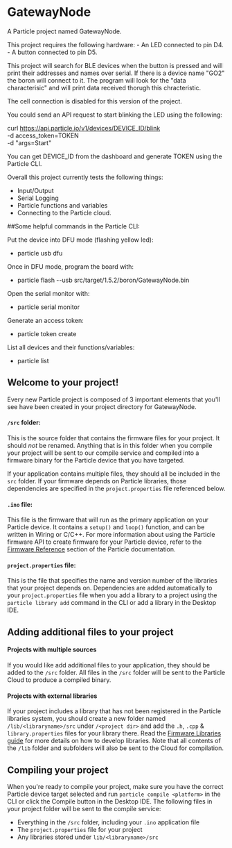 # GatewayNode

A Particle project named GatewayNode.

This project requires the following hardware:
    - An LED connected to pin D4.
    - A button connected to pin D5.

This project will search for BLE devices when the button is pressed and will print their addresses and names over serial.
If there is a device name "GO2" the boron will connect to it.
The program will look for the "data characterisic" and will print data received thorugh this chracteristic.

The cell connection is disabled for this version of the project.

You could send an API request to start blinking the LED using the following:

curl https://api.particle.io/v1/devices/DEVICE_ID/blink \
     -d access_token=TOKEN \
     -d "args=Start"

You can get DEVICE_ID from the dashboard and generate TOKEN using the Particle CLI.

Overall this project currently tests the following things:
- Input/Output
- Serial Logging
- Particle functions and variables
- Connecting to the Particle cloud.

##Some helpful commands in the Particle CLI:

Put the device into DFU mode (flashing yellow led):
- particle usb dfu

Once in DFU mode, program the board with:
- particle flash --usb src/target/1.5.2/boron/GatewayNode.bin

Open the serial monitor with:
- particle serial monitor

Generate an access token:
- particle token create

List all devices and their functions/variables:
- particle list

## Welcome to your project!

Every new Particle project is composed of 3 important elements that you'll see have been created in your project directory for GatewayNode.

#### ```/src``` folder:  
This is the source folder that contains the firmware files for your project. It should *not* be renamed. 
Anything that is in this folder when you compile your project will be sent to our compile service and compiled into a firmware binary for the Particle device that you have targeted.

If your application contains multiple files, they should all be included in the `src` folder. If your firmware depends on Particle libraries, those dependencies are specified in the `project.properties` file referenced below.

#### ```.ino``` file:
This file is the firmware that will run as the primary application on your Particle device. It contains a `setup()` and `loop()` function, and can be written in Wiring or C/C++. For more information about using the Particle firmware API to create firmware for your Particle device, refer to the [Firmware Reference](https://docs.particle.io/reference/firmware/) section of the Particle documentation.

#### ```project.properties``` file:  
This is the file that specifies the name and version number of the libraries that your project depends on. Dependencies are added automatically to your `project.properties` file when you add a library to a project using the `particle library add` command in the CLI or add a library in the Desktop IDE.

## Adding additional files to your project

#### Projects with multiple sources
If you would like add additional files to your application, they should be added to the `/src` folder. All files in the `/src` folder will be sent to the Particle Cloud to produce a compiled binary.

#### Projects with external libraries
If your project includes a library that has not been registered in the Particle libraries system, you should create a new folder named `/lib/<libraryname>/src` under `/<project dir>` and add the `.h`, `.cpp` & `library.properties` files for your library there. Read the [Firmware Libraries guide](https://docs.particle.io/guide/tools-and-features/libraries/) for more details on how to develop libraries. Note that all contents of the `/lib` folder and subfolders will also be sent to the Cloud for compilation.

## Compiling your project

When you're ready to compile your project, make sure you have the correct Particle device target selected and run `particle compile <platform>` in the CLI or click the Compile button in the Desktop IDE. The following files in your project folder will be sent to the compile service:

- Everything in the `/src` folder, including your `.ino` application file
- The `project.properties` file for your project
- Any libraries stored under `lib/<libraryname>/src`
